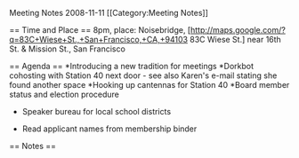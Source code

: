 Meeting Notes 2008-11-11 
 [[Category:Meeting Notes]]

== Time and Place ==
8pm, place:  Noisebridge, [http://maps.google.com/?q=83C+Wiese+St.,+San+Francisco,+CA,+94103 83C Wiese St.] near 16th St. &amp; Mission St., San Francisco

== Agenda ==
*Introducing a new tradition for meetings
*Dorkbot cohosting with Station 40 next door - see also Karen's e-mail stating she found another space
*Hooking up cantennas for Station 40
*Board member status and election procedure
* Speaker bureau for local school districts

* Read applicant names from membership binder

== Notes ==